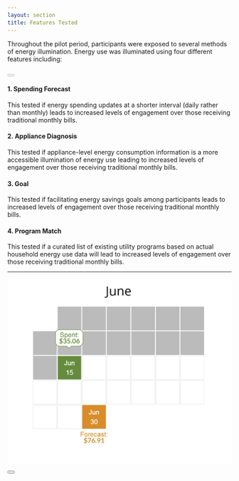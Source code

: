 ```yaml
---
layout: section
title: Features Tested
---
```


<p>Throughout the pilot period, participants were exposed to several methods of energy illumination. Energy use was illuminated using four different features including:</p>

<!-- Try carousel from scratch --> 
<div class="featureCarousel">
	<div class="row">
		<div class="col-xs-1">
			<button type="button" id="prevFeature" class="btn" disabled="true"><i class="fa fa-chevron-left"></i></button>
		</div>
		<div class="col-xs-10">
			<div id="spendingDescription" class="featureDescriptions">
				<h4>1. Spending Forecast</h4>
				<p>This tested if energy spending updates at a shorter interval (daily rather than monthly) leads to increased levels of engagement over those receiving traditional monthly bills.</p>
			</div>
			<div id="applianceDescription" class="featureDescriptions hidden">
				<h4>2. Appliance Diagnosis</h4>
				<p>This tested if appliance-level energy consumption information is a more accessible illumination of energy use leading to increased levels of engagement over those receiving traditional monthly bills.</p>
			</div>
			<div id="goalDescription" class="featureDescriptions hidden">
				<h4>3. Goal</h4>
				<p>This tested if facilitating energy savings goals among participants leads to increased levels of engagement over those receiving traditional monthly bills.</p>
			</div>
			<div id="programDescription" class="featureDescriptions hidden">
				<h4>4. Program Match</h4>
				<p>This tested if a curated list of existing utility programs based on actual household energy use data will lead to increased levels of engagement over those receiving traditional monthly bills.</p>
			</div>
			<hr>
			<img id="featureImg" src="img/spending-forecast.jpg" class="img-responsive">
		</div>
		<div class="col-xs-1">
			<button type="button" id="nextFeature" class="btn"><i class="fa fa-chevron-right"></i></button>
		</div>
	</div>	
</div>
